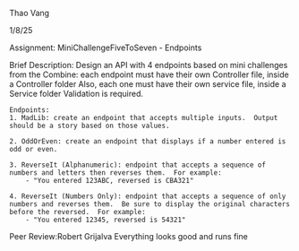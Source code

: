 Thao Vang

1/8/25

Assignment: MiniChallengeFiveToSeven - Endpoints

Brief Description:
    Design an API with 4 endpoints based on mini challenges from the Combine:
    each endpoint must have their own Controller file, inside a Controller folder
    Also, each one must have their own service file, inside a Service folder
    Validation is required.

    Endpoints:
    1. MadLib: create an endpoint that accepts multiple inputs.  Output should be a story based on those values.

    2. OddOrEven: create an endpoint that displays if a number entered is odd or even.

    3. ReverseIt (Alphanumeric): endpoint that accepts a sequence of numbers and letters then reverses them.  For example:
        - "You entered 123ABC, reversed is CBA321"

    4. ReverseIt (Numbers Only): endpoint that accepts a sequence of only numbers and reverses them.  Be sure to display the original characters before the reversed.  For example:
        - "You entered 12345, reversed is 54321"


Peer Review:Robert Grijalva
Everything looks good and runs fine